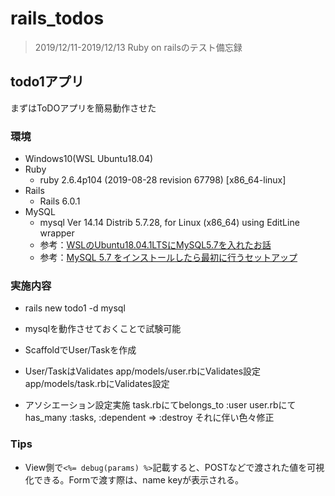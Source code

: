 # rails_todos

> 2019/12/11-2019/12/13
Ruby on railsのテスト備忘録

## todo1アプリ
まずはToDOアプリを簡易動作させた

### 環境
- Windows10(WSL Ubuntu18.04)
- Ruby
  - ruby 2.6.4p104 (2019-08-28 revision 67798) [x86_64-linux]
- Rails
  - Rails 6.0.1
- MySQL
  - mysql  Ver 14.14 Distrib 5.7.28, for Linux (x86_64) using  EditLine wrapper
  - 参考：[WSLのUbuntu18.04.1LTSにMySQL5.7を入れたお話](https://qiita.com/nyu___nS/items/1ee02999d2032d81b498)
  - 参考：[MySQL 5.7 をインストールしたら最初に行うセットアップ](https://weblabo.oscasierra.net/mysql-57-init-setup/)

### 実施内容
+ rails new todo1 -d mysql
+ mysqlを動作させておくことで試験可能

+ ScaffoldでUser/Taskを作成
+ User/TaskはValidates
  app/models/user.rbにValidates設定
  app/models/task.rbにValidates設定
+ アソシエーション設定実施
  task.rbにてbelongs_to :user
  user.rbにてhas_many :tasks, :dependent => :destroy
  それに伴い色々修正

### Tips
+ View側で```<%= debug(params) %>```記載すると、POSTなどで渡された値を可視化できる。Formで渡す際は、name keyが表示される。

